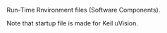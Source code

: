Run-Time Rnvironment files (Software Components).

Note that startup file is made for Keil uVision.
